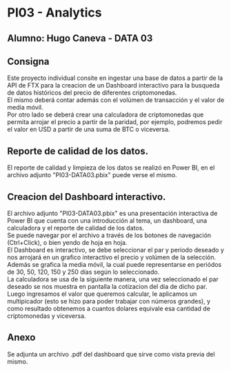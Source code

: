 # PI03 - Analytics

## Alumno: Hugo Caneva - DATA 03

## Consigna

Este proyecto individual consite en ingestar una base de datos a partir de la API de FTX para la creacion de un Dashboard interactivo para la busqueda de datos históricos del precio de diferentes criptomonedas.<br>
El mismo deberá contar además con el volúmen de transacción y el valor de media móvil.<br>
Por otro lado se deberá crear una calculadora de criptomonedas que permita arrojar el precio a partir de la paridad, por ejemplo, podremos pedir el valor en USD a partir de una suma de BTC o viceversa.<br>

## Reporte de calidad de los datos.

El reporte de calidad y limpieza de los datos se realizó en Power BI, en el archivo adjunto "PI03-DATA03.pbix" puede verse el mismo.

## Creacion del Dashboard interactivo.

El archivo adjunto "PI03-DATA03.pbix" es una presentación interactiva de Power BI que cuenta con una introducción al tema, un dashboard, una calculadora y el reporte de calidad de los datos.<br>
Se puede navegar por el archivo a través de los botones de navegación (Ctrl+Click), o bien yendo de hoja en hoja.<br>
El Dashboard es interactivo, se debe seleccionar el par y periodo deseado y nos arrojará en un grafico interactivo el precio y volúmen de la selección. Además se grafica la media móvil, la cual puede representarse en periódos de 30, 50, 120, 150 y 250 días según lo seleccionado.<br>
La calculadora se usa de la siguiente manera, una vez seleccionado el par deseado se nos muestra en pantalla la cotizacion del dia de dicho par. Luego ingresamos el valor que queremos calcular, le aplicamos un multipicador (esto se hizo para poder trabajar con números grandes), y como resultado obtenemos a cuantos dolares equivale esa cantidad de criptomonedas y viceversa.

## Anexo

Se adjunta un archivo .pdf del dashboard que sirve como vista previa del mismo.
